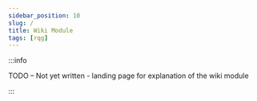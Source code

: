 ```yaml
---
sidebar_position: 10
slug: /
title: Wiki Module
tags: [rqg]
---
```


:::info

TODO – Not yet written - landing page for explanation of the wiki module

:::
